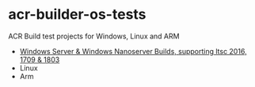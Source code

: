 # acr-builder-os-tests
ACR Build test projects for Windows, Linux and ARM

- [Windows Server & Windows Nanoserver Builds, supporting ltsc 2016, 1709 & 1803](./Windows/readme.md)
- Linux
- Arm
